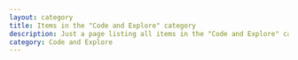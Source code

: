 ```yaml
---
layout: category
title: Items in the "Code and Explore" category
description: Just a page listing all items in the "Code and Explore" category
category: Code and Explore
---
```

